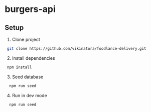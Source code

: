 # burgers-api

## Setup

1. Clone project 
  ```sh
   git clone https://github.com/vikinatora/foodlance-delivery.git
   ```
2. Install dependencies 
  ```sh
   npm install
   ```
3. Seed database
 ```sh
   npm run seed
   ```
4. Run in dev mode
 ```sh
   npm run seed
   ```
